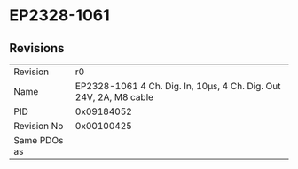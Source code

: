# EP2328-1061

## Revisions
<table>
<tr>
<td>Revision</td>
<td>r0</td>
</tr>
<tr>
<td>Name</td>
<td>EP2328-1061 4 Ch. Dig. In, 10µs, 4 Ch. Dig. Out 24V, 2A, M8 cable</td>
</tr>
<tr>
<td>PID</td>
<td>0x09184052</td>
</tr>
<tr>
<td>Revision No</td>
<td>0x00100425</td>
</tr>
<tr>
<td>Same PDOs as</td>
<td></td>
</tr>
</table>
